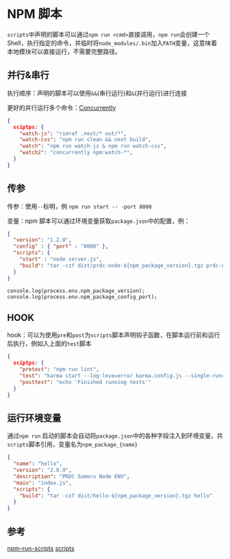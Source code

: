 # NPM 脚本

`scripts`中声明的脚本可以通过`npm run <cmd>`直接调用，`npm run`会创建一个 Shell，执行指定的命令，并临时将`node_modules/.bin`加入`PATH`变量，这意味着本地模块可以直接运行，不需要完整路径。

## 并行&串行

执行顺序：声明的脚本可以使用`&&`(串行运行)和`&`(并行运行)进行连接

更好的并行运行多个命令：[Concurrently](https://www.npmjs.com/package/concurrently)

```JSON
{
  sciptps: {
    "watch-js": "rimraf .next/* out/*",
    "watch-css": "npm run clean && next build",
    "watch": "npm run watch-js & npm run watch-css",
    "watch2": "concurrently npm:watch-*",
  }
}
```

## 传参

传参：使用`--`标明，例 `npm run start -- -port 8080`

变量：npm 脚本可以通过环境变量获取`package.json`中的配置，例：

```JSON
{
  "version": "1.2.0",
  "config" : { "port" : "8080" },
  "scripts": {
    "start" : "node server.js",
    "build": "tar -czf dist/prdc-node-${npm_package_version}.tgz prdc-node"
  }
}
```

```JS
console.log(process.env.npm_package_version);
console.log(process.env.npm_package_config_port);
```

## HOOK

hook：可以为使用`pre`和`post`为`scripts`脚本声明钩子函数，在脚本运行前和运行后执行，例如入上面的`test`脚本

```JSON
{
  sciptps: {
    "pretest": "npm run lint",
    "test": "karma start --log-leve=error karma.config.js --single-run=true",
    "posttest": "echo 'Finished running tests'"
  }
}
```

## 运行环境变量

通过`npm run` 启动的脚本会自动将`package.json`中的各种字段注入到环境变量，共`scripts`脚本引用，变量名为`npm_package_{name}`

```JSON
{
  "name": "hello",
  "version": "2.0.9",
  "description": "PRDC Sumeru Node ENV",
  "main": "index.js",
  "scripts": {
    "build": "tar -czf dist/hello-${npm_package_version}.tgz hello"
  }
}
```

## 参考

[npm-run-scripts](https://docs.npmjs.com/cli/v6/commands/npm-run-script)
[scripts](https://docs.npmjs.com/cli/v6/using-npm/scripts)
